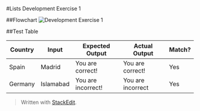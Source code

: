 #Lists Development Exercise 1

##Flowchart
![Development Exercise 1](https://www.dropbox.com/s/jy38tg2dvf2yvir/Screenshot%202014-12-30%2011.46.21.png?dl=1)

##Test Table

|Country|Input|Expected Output|Actual Output|Match?|
|-------|-----|---------------|-------------|------|
|Spain|Madrid|You are correct!|You are correct!|Yes|
|Germany|Islamabad|You are incorrect!|You are incorrect|Yes|




> Written with [StackEdit](https://stackedit.io/).